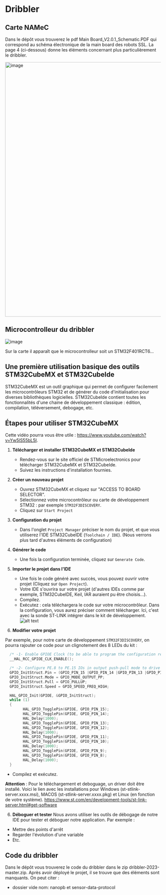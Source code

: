# Dribbler

## Carte NAMeC

Dans le dépôt vous trouverez le pdf Main Board_V2.0.1_Schematic.PDF qui correspond au schéma électronique de la main board des robots SSL. La page 4 (ci-dessous) donne les éléments concernant plus particulièrement le dribbler.

<img width="821" alt="image" src="https://github.com/user-attachments/assets/f8aa2cb5-94fa-464e-87f9-b6fb41876f88" />

## Microcontrolleur du dribbler

![image](https://github.com/user-attachments/assets/23014840-5b39-4a6e-8232-77ea5e358f85)

Sur la carte il apparaît que le microcontrolleur soit un STM32F401RCT6...

## Une première utilisation basique des outils STM32CubeMX et STM32CubeIde

STM32CubeMX est un outil graphique qui permet de configurer facilement les microcontrôleurs STM32 et de générer du code d'initialisation pour diverses bibliothèques logicielles. STM32CubeIde contient toutes les fonctionnalités d'une chaine de développement classique : édition, compilation, téléversement, debogage, etc.

## Étapes pour utiliser STM32CubeMX

Cette vidéo pourra vous être utile : https://www.youtube.com/watch?v=Yw5lS55bL5I.

1. **Télécharger et installer STM32CubeMX et STM32CubeIde**
    - Rendez-vous sur le site officiel de STMicroelectronics pour télécharger STM32CubeMX et STM32CubeIde.
    - Suivez les instructions d'installation fournies.

2. **Créer un nouveau projet**
    - Ouvrez STM32CubeMX et cliquez sur "ACCESS TO BOARD SELECTOR".
    - Sélectionnez votre microcontrôleur ou carte de développement STM32 : par exemple `STM32F3DISCOVERY`.
    - Cliquez sur `Start Project`

3. **Configuration du projet**
    - Dans l'onglet `Project Manager` préciser le nom du projet, et que vous utiliserez l'IDE STM32CubeIDE (`Toolchain / IDE`).
(Nous verrons plus tard d'autres éléments de configuration)

4. **Générer le code**
    - Une fois la configuration terminée, cliquez sur `Generate Code`.

5. **Importer le projet dans l'IDE**
    - Une fois le code généré avec succès, vous pouvez ouvrir votre projet (Cliquez sur `Open Project`).
    - Votre IDE s'ouvrira sur votre projet (d'autres IDEs comme par exemple, STM32CubeIDE, Keil, IAR auraient pu être choisis...).
    - Compilez.
    - Exécutez : cela téléchargera le code sur votre microcontrôleur.
Dans la configuration, vous aurez préciser comment télécharger. Ici, c'est avec la sonde ST-LINK intégrer dans le kit de développement.
![alt text](image-3.png)
6. **Modifier votre projet**

Par exemple, pour notre carte de développement `STM32F3DISCOVERY`, on pourra rajouter ce code pour un clignotement des 8 LEDs du kit :

```C
  /* -1- Enable GPIOE Clock (to be able to program the configuration registers) */
  __HAL_RCC_GPIOE_CLK_ENABLE();

  /* -2- Configure PE.8 to PE.15 IOs in output push-pull mode to drive external LEDs */
  GPIO_InitStruct.Pin = (GPIO_PIN_15 |GPIO_PIN_14 |GPIO_PIN_13 |GPIO_PIN_12 |GPIO_PIN_11 | GPIO_PIN_10 | GPIO_PIN_9 | GPIO_PIN_8);
  GPIO_InitStruct.Mode = GPIO_MODE_OUTPUT_PP;
  GPIO_InitStruct.Pull = GPIO_PULLUP;
  GPIO_InitStruct.Speed = GPIO_SPEED_FREQ_HIGH;

  HAL_GPIO_Init(GPIOE, &GPIO_InitStruct);
  while (1)
  {
	    HAL_GPIO_TogglePin(GPIOE, GPIO_PIN_15);
	    HAL_GPIO_TogglePin(GPIOE, GPIO_PIN_14);
	    HAL_Delay(1000);
	    HAL_GPIO_TogglePin(GPIOE, GPIO_PIN_13);
	    HAL_GPIO_TogglePin(GPIOE, GPIO_PIN_12);
	    HAL_Delay(1000);
	    HAL_GPIO_TogglePin(GPIOE, GPIO_PIN_11);
	    HAL_GPIO_TogglePin(GPIOE, GPIO_PIN_10);
	    HAL_Delay(1000);
	    HAL_GPIO_TogglePin(GPIOE, GPIO_PIN_9);
	    HAL_GPIO_TogglePin(GPIOE, GPIO_PIN_8);
	    HAL_Delay(1000);
  }
```

- Compilez et exécutez.

**Attention** : Pour le téléchargement et deboguage, un driver doit être installé. Voici le lien avec les installations pour Windows (st-stlink-server.xxxx.msi), MACOS (st-stlink-server.xxxx.pkg) et Linux (en fonction de votre système).
https://www.st.com/en/development-tools/st-link-server.html#get-software

6. **Déboguer et tester**
Nous avons utiliser les outils de débogage de notre IDE pour tester et déboguer notre application. Par exemple :
- Mettre des points d'arrêt
- Regarder l'évolution d'une variable
- Etc.

## Code du dribbler

Dans le dépôt vous trouverez le code du dribbler dans le zip dribbler-2023-master.zip. Après avoir déployé le projet, il se trouve que des éléments sont manquants. On peut citer :
- dossier vide nom: nanopb et sensor-data-protocol 





